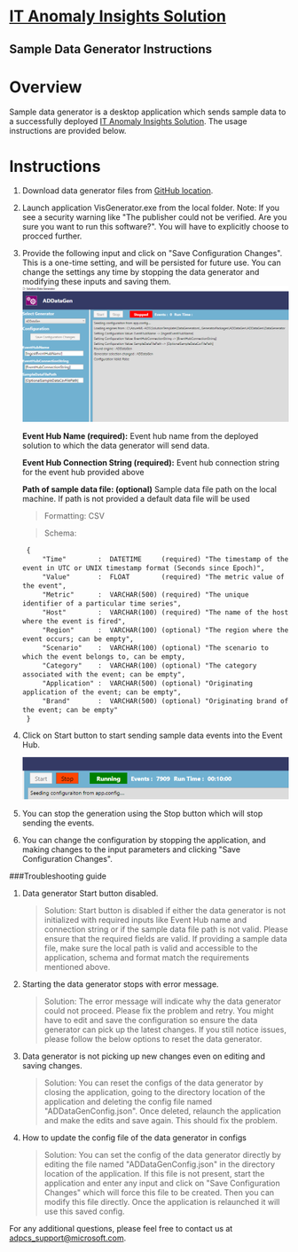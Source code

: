 [IT Anomaly Insights Solution](https://gallery.cortanaintelligence.com/solutiontemplate/c0cc7d49409b4be99fa99dcf8ccba98b)
============================================
Sample Data Generator Instructions
----------------------------------
# Overview

Sample data generator is a desktop application which sends sample data to a successfully deployed [IT Anomaly Insights Solution](https://gallery.cortanaintelligence.com/solutiontemplate/c0cc7d49409b4be99fa99dcf8ccba98b). The usage instructions are provided below.

# Instructions

1. Download data generator files from [GitHub location](https://github.com/Azure/itanomalyinsights-cortana-intelligence-preconfigured-solution/tree/master/Samples/Data-Generator).

2. Launch application VisGenerator.exe from the local folder.
Note: If you see a security warning like "The publisher could not be verified. Are you sure you want to run this software?". You will have to explicitly choose to procced further.
   
3. Provide the following input and click on "Save Configuration Changes".
This is a one-time setting, and will be persisted for future use. You can change the settings any time by stopping the data generator and modifying these inputs and saving them.
![VisGenerator.exe screenshot](https://github.com/Azure/itanomalyinsights-cortana-intelligence-preconfigured-solution/blob/master/Samples/Data-Generator/figures/sdg_visgenerator.png)

	**Event Hub Name (required):** Event hub name from the deployed solution to which the data generator will send data.
	
	**Event Hub Connection String (required):** Event hub connection string for the event hub provided above
	
	**Path of sample data file: (optional)** Sample data file path on the local machine. If path is not provided a default data file will be used
	
	>Formatting: CSV

	>Schema:
	>
		{
			"Time"        :  DATETIME     (required) "The timestamp of the event in UTC or UNIX timestamp format (Seconds since Epoch)",
			"Value"       :  FLOAT        (required) "The metric value of the event",
			"Metric"      :  VARCHAR(500) (required) "The unique identifier of a particular time series",
			"Host"        :  VARCHAR(100) (required) "The name of the host where the event is fired",
			"Region"      :  VARCHAR(100) (optional) "The region where the event occurs; can be empty",
			"Scenario"    :  VARCHAR(100) (optional) "The scenario to which the event belongs to, can be empty,
			"Category"    :  VARCHAR(100) (optional) "The category associated with the event; can be empty",
			"Application" :  VARCHAR(500) (optional) "Originating application of the event; can be empty",
			"Brand"       :  VARCHAR(500) (optional) "Originating brand of the event; can be empty"
		}
	>
4. Click on Start button to start sending sample data events into the Event Hub.
  
   ![VisGenerator.exe screenshot](https://github.com/Azure/itanomalyinsights-cortana-intelligence-preconfigured-solution/blob/master/Samples/Data-Generator/figures/sdg_running.png)
   
5. You can stop the generation using the Stop button which will stop sending the events.

6. You can change the configuration by stopping the application, and making changes to the input parameters and clicking "Save Configuration Changes".

###Troubleshooting guide

1. Data generator Start button disabled.
   >Solution: Start button is disabled if either the data generator is not initialized with required inputs like Event Hub name and connection string or if the sample data file path is not valid.
   Please ensure that the required fields are valid. If providing a sample data file, make sure the local path is valid and accessible to the application, schema and format match the requirements mentioned above.

2. Starting the data generator stops with error message.
   >Solution: The error message will indicate why the data generator could not proceed. Please fix the problem and retry. You might have to edit and save the configuration so ensure the 
data generator can pick up the latest changes. If you still notice issues, please follow the below options to reset the data generator.

3. Data generator is not picking up new changes even on editing and saving changes.
   >Solution: You can reset the configs of the data generator by closing the application, going to the directory location of the application and deleting the config file named "ADDataGenConfig.json".
   Once deleted, relaunch the application and make the edits and save again. This should fix the problem.

4. How to update the config file of the data generator in configs
   >Solution: You can set the config of the data generator directly by editing the file named "ADDataGenConfig.json" in the directory location of the application. If this file is not present, start the application and enter any input and click on "Save Configuration Changes" which will force this file to be created. Then you can modify this file directly. Once the application is relaunched it will use this saved config.
   
For any additional questions, please feel free to contact us at adpcs_support@microsoft.com. 